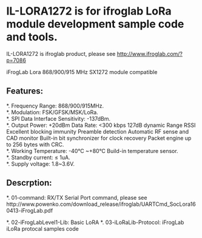 #  IL-LORA1272 is for ifroglab  LoRa module development sample code and tools.
IL-LORA1272 is ifroglab product, please see http://www.ifroglab.com/?p=7086

iFrogLab  Lora 868/900/915 MHz SX1272 module compatible

<h2>Features:</h2>

*. Frequency Range: 868/900/915MHz.<br>
*. Modulation: FSK/GFSK/MSK/LoRa.<br>
*. SPI Data Interface Sensitivity: -137dBm.<br>
*. Output Power: +20dBm Data Rate: <300 kbps 127dB dynamic Range RSSI Excellent blocking immunity Preamble detection Automatic RF sense and CAD monitor Built-in bit synchronizer for clock recovery Packet engine up to 256 bytes with CRC.<br>
*. Working Temperature: -40°C ~+80°C Build-in temperature sensor.<br>
*. Standby current: ≤ 1uA.<br>
*. Supply voltage: 1.8~3.6V.<br>



<h2>Descrption:</h2>
*. 01-command: RX/TX Serial Port command, please see http://www.powenko.com/download_release/ifroglab/UARTCmd_SocLora160413-iFrogLab.pdf

*. 02-iFrogLabLevel1-Lib: Basic LoRA
*. 03-iLoRaLib-Protocol: iFrogLab iLoRa protocal samples code

